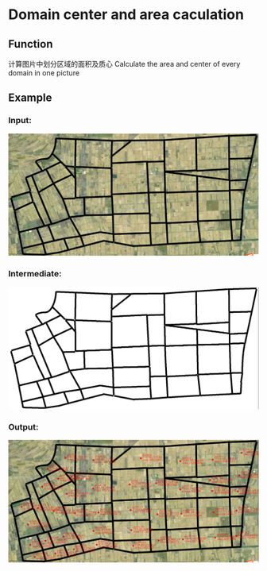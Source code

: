 # Domain center and area caculation
## Function
计算图片中划分区域的面积及质心
Calculate the area and center of every domain in one picture
## Example
### Input:
![input](/example/pic7.png)
### Intermediate:
![intermediate](example/pic7_bin.png)
### Output:
![Output](example/pic7_final.png)
